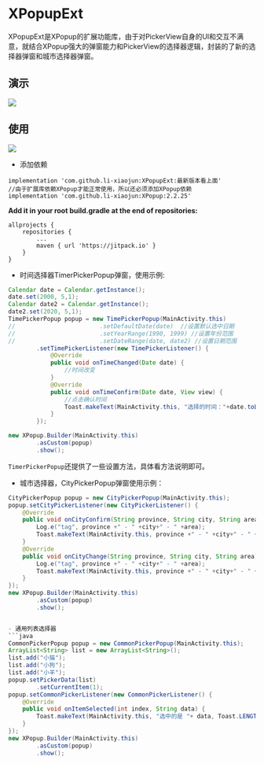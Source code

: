 # XPopupExt
XPopupExt是XPopup的扩展功能库，由于对PickerView自身的UI和交互不满意，就结合XPopup强大的弹窗能力和PickerView的选择器逻辑，封装的了新的选择器弹窗和城市选择器弹窗。

## 演示
![](gif/preview.gif)

## 使用
[![](https://jitpack.io/v/li-xiaojun/XPopupExt.svg)](https://jitpack.io/#li-xiaojun/XPopupExt)
- 添加依赖
```
implementation 'com.github.li-xiaojun:XPopupExt:最新版本看上面'
//由于扩展库依赖XPopup才能正常使用，所以还必须添加XPopup依赖
implementation 'com.github.li-xiaojun:XPopup:2.2.25'
```

**Add it in your root build.gradle at the end of repositories:**
```
allprojects {
    repositories {
        ...
        maven { url 'https://jitpack.io' }
    }
}
```

- 时间选择器TimerPickerPopup弹窗，使用示例:
```java
Calendar date = Calendar.getInstance();
date.set(2000, 5,1);
Calendar date2 = Calendar.getInstance();
date2.set(2020, 5,1);
TimePickerPopup popup = new TimePickerPopup(MainActivity.this)
//                        .setDefaultDate(date)  //设置默认选中日期
//                        .setYearRange(1990, 1999) //设置年份范围
//                        .setDateRange(date, date2) //设置日期范围
        .setTimePickerListener(new TimePickerListener() {
            @Override
            public void onTimeChanged(Date date) {
                //时间改变
            }
            @Override
            public void onTimeConfirm(Date date, View view) {
                //点击确认时间
                Toast.makeText(MainActivity.this, "选择的时间："+date.toLocaleString(), Toast.LENGTH_SHORT).show();
            }
        });

new XPopup.Builder(MainActivity.this)
        .asCustom(popup)
        .show();
```
`TimerPickerPopup`还提供了一些设置方法，具体看方法说明即可。

- 城市选择器，CityPickerPopup弹窗使用示例：
```java
CityPickerPopup popup = new CityPickerPopup(MainActivity.this);
popup.setCityPickerListener(new CityPickerListener() {
    @Override
    public void onCityConfirm(String province, String city, String area, View v) {
        Log.e("tag", province +" - " +city+" - " +area);
        Toast.makeText(MainActivity.this, province +" - " +city+" - " +area, Toast.LENGTH_SHORT).show();
    }
    @Override
    public void onCityChange(String province, String city, String area) {
        Log.e("tag", province +" - " +city+" - " +area);
        Toast.makeText(MainActivity.this, province +" - " +city+" - " +area, Toast.LENGTH_SHORT).show();
    }
});
new XPopup.Builder(MainActivity.this)
        .asCustom(popup)
        .show();


- 通用列表选择器
```java
CommonPickerPopup popup = new CommonPickerPopup(MainActivity.this);
ArrayList<String> list = new ArrayList<String>();
list.add("小猫");
list.add("小狗");
list.add("小羊");
popup.setPickerData(list)
        .setCurrentItem(1);
popup.setCommonPickerListener(new CommonPickerListener() {
    @Override
    public void onItemSelected(int index, String data) {
        Toast.makeText(MainActivity.this, "选中的是 "+ data, Toast.LENGTH_SHORT).show();
    }
});
new XPopup.Builder(MainActivity.this)
        .asCustom(popup)
        .show();
```
